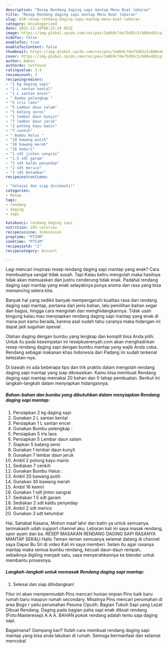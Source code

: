 ```yaml
---
description: "Resep Rendang daging sapi mantap Menu Buat lebaran"
title: "Resep Rendang daging sapi mantap Menu Buat lebaran"
slug: 610-resep-rendang-daging-sapi-mantap-menu-buat-lebaran
category: Uncategorized
date: 2022-12-10T00:23:24.952Z
image: https://img-global.cpcdn.com/recipes/3a0b9c7de75d92c5/680x482cq70/rendang-daging-sapi-mantap-foto-resep-utama.jpg
hideToc: false
enableToc: true
enableTocContent: false
thumbnail: https://img-global.cpcdn.com/recipes/3a0b9c7de75d92c5/680x482cq70/rendang-daging-sapi-mantap-foto-resep-utama.jpg
cover: https://img-global.cpcdn.com/recipes/3a0b9c7de75d92c5/680x482cq70/rendang-daging-sapi-mantap-foto-resep-utama.jpg
author: Admin
authorAv: notfound
ratingvalue: 3.9
reviewcount: 3
recipeingredient:
- "2 kg daging sapi"
- "2 L santan kental"
- "1 L santan encer"
- " Bumbu pelengkap "
- "5 iris laos"
- "5 Lembar daun salam"
- "5 batang serei"
- "1 lembar daun kunyit"
- "7 lembar daun jeruk"
- "2 potong kayu manis"
- "7 cenkih"
- " Bumbu Halus "
- "20 bawang putih"
- "30 bawang merah"
- "16 kemiri"
- "1 sdt jinten sangrai"
- "1.5 sdt garam"
- "2 sdt kaldu penyedap"
- "2 sdt merico"
- "3 sdt ketumbar"
recipeinstructions:

- "Selesai dan siap dinikmati!"
categories:
- Resep
tags:
- rendang
- daging
- sapi

katakunci: rendang daging sapi 
nutrition: 293 calories
recipecuisine: Indonesian
preptime: "PT39M"
cooktime: "PT51M"
recipeyield: "2"
recipecategory: Dessert

---
```



Lagi mencari inspirasi resep rendang daging sapi mantap yang enak? Cara membuatnya sangat tidak susah. Tapi Kalau keliru mengolah maka hasilnya tidak akan memuaskan dan justru cenderung tidak enak. Padahal rendang daging sapi mantap yang enak selayaknya punya aroma dan rasa yang bisa memancing selera kita.


Banyak hal yang sedikit banyak mempengaruhi kualitas rasa dari rendang daging sapi mantap, pertama dari jenis bahan, lalu pemilihan bahan segar dan bagus, hingga cara mengolah dan menghidangkannya. Tidak usah bingung kalau mau menyiapkan rendang daging sapi mantap yang enak di mana pun kamu berada, karena asal sudah tahu caranya maka hidangan ini dapat jadi suguhan spesial.

Olahan daging dengan bumbu yang lengkap dan komplit bisa Anda pilih. Untuk itu pada kesempatan ini resepkuerenyah.com akan menghadirkan resep rendang daging sapi dengan bumbu mantap yang wajib Anda coba. Rendang sebagai makanan khas Indonesia dari Padang ini sudah terkenal kelezatan-nya.


Di bawah ini ada beberapa tips dan trik praktis dalam mengolah rendang daging sapi mantap yang siap dikreasikan. Kamu bisa membuat Rendang daging sapi mantap memakai 20 bahan dan 0 tahap pembuatan. Berikut ini langkah-langkah dalam menyiapkan hidangannya.

<!--inarticleads1-->

##### Bahan-bahan dan bumbu yang dibutuhkan dalam menyiapkan Rendang daging sapi mantap:

1. Persiapkan 2 kg daging sapi
1. Gunakan 2 L santan kental
1. Persiapkan 1 L santan encer
1. Gunakan  Bumbu pelengkap :
1. Persiapkan 5 iris laos
1. Persiapkan 5 Lembar daun salam
1. Siapkan 5 batang serei
1. Gunakan 1 lembar daun kunyit
1. Gunakan 7 lembar daun jeruk
1. Ambil 2 potong kayu manis
1. Sediakan 7 cenkih
1. Gunakan  Bumbu Halus :
1. Ambil 20 bawang putih
1. Gunakan 30 bawang merah
1. Ambil 16 kemiri
1. Gunakan 1 sdt jinten sangrai
1. Sediakan 1.5 sdt garam
1. Sediakan 2 sdt kaldu penyedap
1. Ambil 2 sdt merico
1. Gunakan 3 sdt ketumbar


Hai, Sahabat Kasana, Mohon maaf lahir dan batin ya untuk semuanya. terimakasih udah support channel aku. Lebaran kali ini saya masak rendang, opor ayam dan ba. RESEP MASAKAN RENDANG DAGING SAPI RASANYA MANTAP SEKALI Hallo Teman-teman semuanya selamat datang di channel saya Dapur Bu Sri di video Kali ini saya memberi. Selain itu agar rasanya mantap maka semua bumbu rendang, kecuali daun-daun rempah, sebaiknya digiling menjadi satu, saya menyerahkannya ke blender untuk membantu prosesnya. 

<!--inarticleads2-->

##### Langkah-langkah untuk memasak Rendang daging sapi mantap:


1. Selesai dan siap dihidangkan!

Fitur ini akan mempermudah Pins mencari hunian impian Pins baik baru rumah baru maupun rumah secondary. Misalnya Pins mencari perumahan di area Bogo r yaitu perumahan Pesona Ciputih. Bagian Tubuh Sapi yang Lezat Dibuat Rendang. Daging pada bagian paha sapi enak dibuat rendang (Foto:Masteresep) A A A. BAHAN pokok rendang adalah tentu saja daging sapi. 

Bagaimana? Gampang kan? Itulah cara membuat rendang daging sapi mantap yang bisa anda lakukan di rumah. Semoga bermanfaat dan selamat mencoba!
